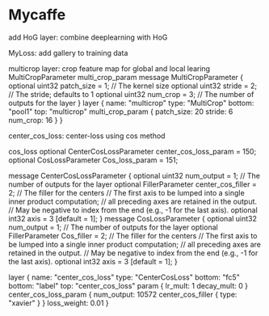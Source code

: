 # Mycaffe
add
HoG layer: combine deeplearning with HoG


MyLoss:  add gallery to training data


multicrop layer:  crop feature map for global and local learing
MultiCropParameter multi_crop_param
message MultiCropParameter {
  optional uint32 patch_size = 1; // The kernel size
  optional uint32 stride = 2; // The stride; defaults to 1
  optional uint32 num_crop = 3; // The number of outputs for the layer
}
layer {
  name: "multicrop"
  type: "MultiCrop"
  bottom: "pool1"
  top: "multicrop"
  multi_crop_param {
    patch_size: 20
    stride: 6
    num_crop: 16
  }
}



center_cos_loss: center-loss using cos method



cos_loss
  optional CenterCosLossParameter center_cos_loss_param = 150;
  optional CosLossParameter Cos_loss_param = 151;
  
  
  message CenterCosLossParameter {
  optional uint32 num_output = 1; // The number of outputs for the layer
  optional FillerParameter center_cos_filler = 2; // The filler for the centers
  // The first axis to be lumped into a single inner product computation;
  // all preceding axes are retained in the output.
  // May be negative to index from the end (e.g., -1 for the last axis).
  optional int32 axis = 3 [default = 1];
}
message CosLossParameter {
  optional uint32 num_output = 1; // The number of outputs for the layer
  optional FillerParameter Cos_filler = 2; // The filler for the centers
  // The first axis to be lumped into a single inner product computation;
  // all preceding axes are retained in the output.
  // May be negative to index from the end (e.g., -1 for the last axis).
  optional int32 axis = 3 [default = 1];
}


  layer {
  name: "center_cos_loss"
  type: "CenterCosLoss"
  bottom: "fc5"
  bottom: "label"
  top: "center_cos_loss"
  param {
    lr_mult: 1
    decay_mult: 0
  }
  center_cos_loss_param {
    num_output: 10572
    center_cos_filler {
      type: "xavier"
    }
  }
  loss_weight: 0.01
}


